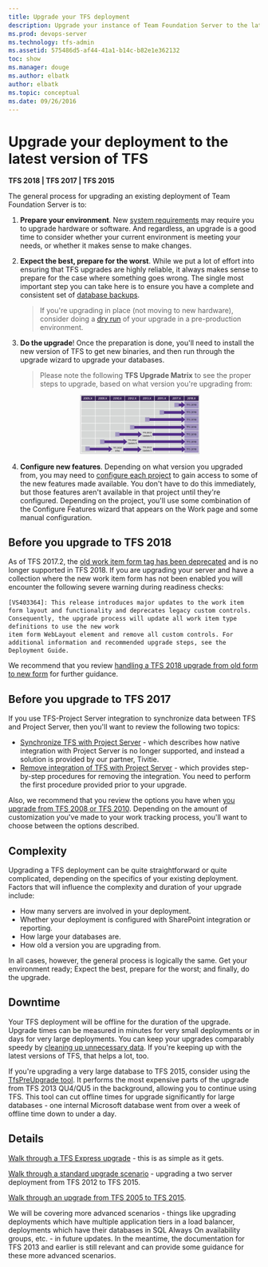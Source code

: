 ```yaml
---
title: Upgrade your TFS deployment 
description: Upgrade your instance of Team Foundation Server to the latest version
ms.prod: devops-server
ms.technology: tfs-admin
ms.assetid: 575486d5-af44-41a1-b14c-b82e1e362132
toc: show
ms.manager: douge
ms.author: elbatk
author: elbatk
ms.topic: conceptual
ms.date: 09/26/2016
---
```


# Upgrade your deployment to the latest version of TFS

**TFS 2018 | TFS 2017 | TFS 2015**

The general process for upgrading an existing deployment of Team Foundation Server is to:

1.	**Prepare your environment**. New [system requirements](../requirements.md) may require you to upgrade hardware or software. 
And regardless, an upgrade is a good time to consider whether your current environment is meeting your needs, 
or whether it makes sense to make changes. 

2.	**Expect the best, prepare for the worst**. While we put a lot of effort into ensuring that TFS upgrades are highly reliable, it always makes sense to 
prepare for the case where something goes wrong. The single most important step you can take here is to ensure 
you have a complete and consistent set of [database backups](../admin/backup/config-backup-sched-plan.md).

	> If you're upgrading in place (not moving to new hardware),
	> consider doing a [dry run](pre-production.md) of your upgrade in a pre-production environment.

3.	**Do the upgrade**! Once the preparation is done, you'll need to install the new version of TFS to get new binaries, and then run 
through the upgrade wizard to upgrade your databases.

	> Please note the following **TFS Upgrade Matrix** to see the proper steps to upgrade, based on what version you're upgrading from:

	<div style="display:block; margin-left:auto; margin-right:auto; width:50%"><img alt="TFS 2018 Upgrade path matrix for all versions" src="../_img/tfs2018upgradematrix.png" /></div>

4. **Configure new features**. Depending on what version you upgraded from, you may need to [configure each project](/azure/devops/work/customize/configure-features-after-upgrade) to gain access to some of the new features made available. You don't have to do this immediately, but those features aren't available in that project until they're configured. Depending on the project, you'll use some combination of the Configure Features wizard that appears on the Work page and some manual configuration.


## Before you upgrade to TFS 2018

As of TFS 2017.2, the [old work item form <Layout> tag has been deprecated](https://devblogs.microsoft.com/devops/2017/05/22/announcing-the-deprecation-of-the-old-work-item-form-in-tfs/) and is no longer supported in TFS 2018. 
If you are upgrading your server and have a collection where the new work item form has not been enabled you will encounter the following severe warning during readiness checks:

```
[VS403364]: This release introduces major updates to the work item form layout and functionality and deprecates legacy custom controls. Consequently, the upgrade process will update all work item type definitions to use the new work 
item form WebLayout element and remove all custom controls. For additional information and recommended upgrade steps, see the Deployment Guide.
```

We recommend that you review [handling a TFS 2018 upgrade from old form to new form](https://devblogs.microsoft.com/devops/2017/08/31/handling-a-tfs-2018-upgrade-from-old-form-to-new-form/) for further guidance.

## Before you upgrade to TFS 2017   

If you use TFS-Project Server integration to synchronize data between TFS and Project Server, then you'll want to review the following two topics:  

- [Synchronize TFS with Project Server](/azure/devops/work/tfs-ps-sync/sync-ps-tfs) - which describes how native integration with Project Server is no longer supported, and instead a solution is provided by our partner, Tivitie. 
- [Remove integration of TFS with Project Server](/azure/devops/work/tfs-ps-sync/remove-tfs-ps-integration) - which provides step-by-step procedures for removing the integration. You need to perform the first procedure provided prior to your upgrade.  

Also, we recommend that you review the options you have when [you upgrade from TFS 2008 or TFS 2010](/azure/devops/work/customize/upgrade-tfs-2008-or-2010). Depending on the amount of customization you've made to your work tracking process, you'll want to choose between the options described.  

## Complexity

Upgrading a TFS deployment can be quite straightforward or quite complicated, depending on the specifics of your 
existing deployment. Factors that will influence the complexity and duration of your upgrade include:

- How many servers are involved in your deployment.
- Whether your deployment is configured with SharePoint integration or reporting.
- How large your databases are.
- How old a version you are upgrading from.

In all cases, however, the general process is logically the same. Get your environment ready; Expect the best, 
prepare for the worst; and finally, do the upgrade.

## Downtime

Your TFS deployment will be offline for the duration of the upgrade. Upgrade times can be measured in minutes for 
very small deployments or in days for very large deployments. You can keep 
your upgrades comparably speedy by [cleaning up unnecessary data](/azure/devops/tfs-server/upgrade/clean-up-data). If you're keeping up 
with the latest versions of TFS, that helps a lot, too. 

If you're upgrading a very large database to TFS 2015, consider using the [TfsPreUpgrade tool](pre-upgrade.md). 
It performs the most expensive parts of the upgrade from TFS 2013 QU4/QU5 in the background, allowing you to 
continue using TFS. This tool can cut offline times for upgrade significantly for large databases - one internal 
Microsoft database went from over a week of offline time down to under a day. 

## Details

[Walk through a TFS Express upgrade](express.md) - this is as simple as it gets.

[Walk through a standard upgrade scenario](walkthrough.md) - upgrading a two server deployment 
from TFS 2012 to TFS 2015.

[Walk through an upgrade from TFS 2005 to TFS 2015](tfs-2005-to-2015.md).

We will be covering more advanced scenarios - things like upgrading deployments which have multiple application
tiers in a load balancer, deployments which have their databases in SQL Always On availability groups, etc. - in
future updates. In the meantime, the documentation for TFS 2013 and earlier is still relevant and can provide
some guidance for these more advanced scenarios.